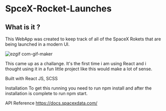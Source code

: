 # SpceX-Rocket-Launches

## What is it ?

This WebApp was created to keep track of all of the SpaceX Rokets that are being launched in a modern UI.

![ezgif com-gif-maker](https://user-images.githubusercontent.com/55931383/181990212-a3baba5b-fcc2-46ee-8d83-7dfb973c3fa8.gif)

This came up as a challange. It's the first time i am using React and i thought using it in a fun little project like this would make a lot of sense.



Built with React JS, SCSS

Installation To get this running you need to run npm install and after the installation is complete to run npm start.

API Reference https://docs.spacexdata.com/
